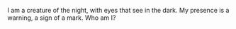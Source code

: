 I am a creature of the night, with eyes that see in the dark.
My presence is a warning, a sign of a mark. Who am I?
